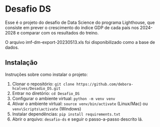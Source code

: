 # Desafio DS

Esse é o projeto do desafio de Data Science do programa Lighthouse, que consiste em prever o crescimento do índice GDP de cada país nos 2024-2028 e comparar com os resultados do treino.

O arquivo imf-dm-export-20230513.xls foi disponibilizado como a base de dados.

## Instalação

Instruções sobre como instalar o projeto:

1. Clonar o repositório: `git clone https://github.com/debora-hcalves/Desadio_DS.git`
2. Entrar no diretório: `cd Desafio_DS`
3. Configurar o ambiente virtual: `python -m venv venv` 
4. Ativar o ambiente virtual: `source venv/bin/activate` (Linux/Mac) ou `venv\Scripts\activate` (Windows)
5. Instalar dependências: `pip install requirements.txt`
6. Abrir o arquivo: `desafio-ds` e seguir o passo-a-passo descrito lá.

